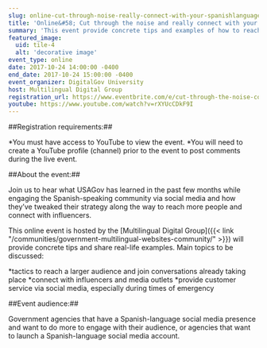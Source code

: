 ```yaml
---
slug: online-cut-through-noise-really-connect-with-your-spanishlanguage-audience-on-social-media
title: 'Online&#58; Cut through the noise and really connect with your Spanish-language audience on social media'
summary: 'This event provide concrete tips and examples of how to reach more Spanish speakers needing and looking for government information through social media&#46; '
featured_image: 
  uid: tile-4
  alt: 'decorative image'
event_type: online
date: 2017-10-24 14:00:00 -0400
end_date: 2017-10-24 15:00:00 -0400
event_organizer: DigitalGov University
host: Multilingual Digital Group
registration_url: https://www.eventbrite.com/e/cut-through-the-noise-connect-with-your-spanish-language-audience-on-social-media-registration-38668014071
youtube: https://www.youtube.com/watch?v=rXYUcCDkF9I
---
```


##Registration requirements:##

*You must have access to YouTube to view the event.
*You will need to create a YouTube profile (channel) prior to the event to post comments during the live event.

##About the event:##

Join us to hear what USAGov has learned in the past few months while engaging the Spanish-speaking community via social media and how they’ve tweaked their strategy along the way to reach more people and connect with influencers.

This online event is hosted by the [Multilingual Digital Group]({{< link "/communities/government-multilingual-websites-community/" >}}) will provide concrete tips and share real-life examples. Main topics to be discussed:

*tactics to reach a larger audience and join conversations already taking place
*connect with influencers and media outlets
*provide customer service via social media, especially during times of emergency

##Event audience:##

Government agencies that have a Spanish-language social media presence and want to do more to engage with their audience, or agencies that want to launch a Spanish-language social media account.

